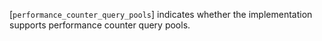 [`performance_counter_query_pools`] indicates whether the implementation
supports performance counter query pools.